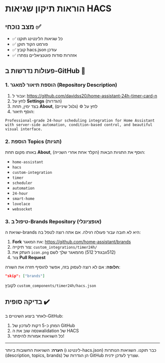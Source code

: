 # הוראות תיקון שגיאות HACS

## מצב נוכחי ✅
- ✅ כל שגיאות הלינטינג תוקנו
- ✅ פורמט הקוד תוקן
- ✅ קובץ hacs.json עודכן
- ✅ אזהרות סודות פוטנציאליים נפתרו

## פעולות נדרשות ב-GitHub 🔧

### 1. הוספת תיאור למאגר (Repository Description)
1. עבור ל: https://github.com/davidss20/home-assistant-24h-timer-card-n
2. לחץ על **Settings** (הגדרות)
3. בצד ימין, תחת **About**, לחץ על ⚙️ (גלגל שיניים)
4. הוסף תיאור:
```
Professional-grade 24-hour scheduling integration for Home Assistant with server-side automation, condition-based control, and beautiful visual interface.
```

### 2. הוספת Topics (תגיות)
באותו מקום תחת **About**, הוסף את התגיות הבאות (הקלד אחת אחרי השנייה):
- `home-assistant`
- `hacs`
- `custom-integration`
- `timer`
- `scheduler`
- `automation`
- `24-hour`
- `smart-home`
- `lovelace`
- `websocket`

### 3. טיפול ב-Brands Repository (אופציונלי)
שגיאת ה-brands היא לא חובה עבור פעולה רגילה. אם אתה רוצה לטפל בה:

1. **Fork** את המאגר: https://github.com/home-assistant/brands
2. צור תיקייה: `custom_integrations/timer24h/`
3. העתק את `icon.png` מהמאגר שלך לשם (בגודל 512x512)
4. צור **Pull Request**

**חלופה**: אם לא רוצה לעסוק בזה, אפשר להוסיף חזרה את השורה:
```json
"skip": ["brands"]
```
לקובץ `custom_components/timer24h/hacs.json`

## בדיקה סופית ✔️
לאחר ביצוע השינויים ב-GitHub:
1. המתן כ-5 דקות לעדכון של GitHub
2. נסה שוב את הwalidation של HACS
3. כל השגיאות אמורות להיפתר!

---
**הערה**: השגיאות החשובות ביותר (לינטינג ו-hacs.json) כבר תוקנו. השגיאות הנותרות (description, topics, brands) הן הגדרות של GitHub שצריך לעדכן ידנית.
